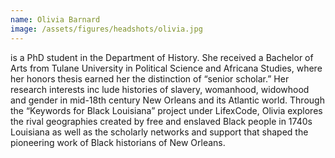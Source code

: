 ```yaml
---
name: Olivia Barnard
image: /assets/figures/headshots/olivia.jpg
---
```

is a PhD student in the Department of History. She received a Bachelor of Arts from Tulane University in Political Science and Africana Studies, where her honors thesis earned her the distinction of “senior scholar.” Her research interests inc lude histories of slavery, womanhood, widowhood and gender in mid-18th century New Orleans and its Atlantic world. Through the “Keywords for Black Louisiana” project under LifexCode, Olivia explores the rival geographies created by free and enslaved Black people in 1740s Louisiana as well as the scholarly networks and support that shaped the pioneering work of Black historians of New Orleans.